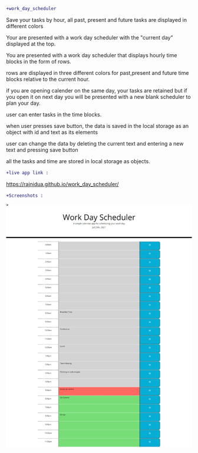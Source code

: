 ``` diff
+work_day_scheduler
```

Save your tasks by hour, all past, present and future tasks are displayed in different colors

Your are presented with a work day scheduler with the "current day" displayed at the top.

You are presented with a work day scheduler that displays hourly time blocks in the form of rows.

rows are displayed in three different colors for past,present and future time blocks relative to the current hour.

if you are opening calender on the same day, your tasks are retained but if you open it on next day you will be presented with a new blank scheduler to plan your day.

user can enter tasks in the time blocks.

when user presses save button, the data is saved in the local storage as an object with id and text as its elements

user can change the data by deleting the current text and entering a new text and pressing save button

all the tasks and time are stored in local storage as objects.

``` diff
+live app link :
```
 https://rajnidua.github.io/work_day_scheduler/

``` diff 
+Screenshots :
```
![full screen web capture](assets/images/work_day_scheduler.jpeg)

